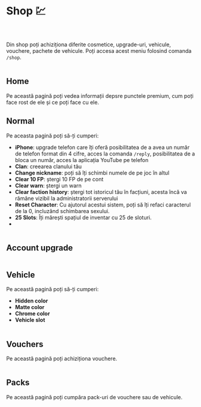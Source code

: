 # Shop 💹
<br><br>
Din shop poți achiziționa diferite cosmetice, upgrade-uri, vehicule, vouchere, pachete de vehicule. Poți accesa acest meniu folosind comanda `/shop`.
<div class="photo-container">
<img src="https://i.imgur.com/OCXQUAc.png" alt="">
</div>

## Home
Pe această pagină poți vedea informații depsre punctele premium, cum poți face rost de ele și ce poți face cu ele.

## Normal
Pe aceasta pagină poți să-ți cumperi:
- **iPhone**: upgrade telefon care îți oferă posibilitatea de a avea un număr de telefon format din 4 cifre, acces la comanda `/reply`, posibilitatea de a bloca un număr, acces la aplicația YouTube pe telefon
- **Clan**: creearea clanului tău
- **Change nickname**: poți să îți schimbi numele de pe joc în altul
- **Clear 10 FP**: ștergi 10 FP de pe cont
- **Clear warn**: ștergi un warn
- **Clear faction history**: ștergi tot istoricul tău în facțiuni, acesta încă va rămâne vizibil la administratorii serverului
- **Reset Character**: Cu ajutorul acestui sistem, poți să îți refaci caracterul de la 0, incluzând schimbarea sexului.
- **25 Slots**: Îți mărești spațiul de inventar cu 25 de sloturi.
- 
<div class="photo-container">
<img src="https://i.imgur.com/l0JqAVZ.png" alt="">
</div>

## Account upgrade

<div class="photo-container">
<img src="https://i.imgur.com/gZJJ725.png" alt="">
</div>

## Vehicle
Pe această pagină poți să-ți cumperi:
- **Hidden color**
- **Matte color**
- **Chrome color**
- **Vehicle slot**

<div class="photo-container">
<img src="https://i.imgur.com/44E3fEF.png" alt="">
</div>

## Vouchers
Pe această pagină poți achiziționa vouchere.

<div class="photo-container">
<img src="https://i.imgur.com/sUYdiDV.png" alt="">
</div>

## Packs
Pe această pagină poți cumpăra pack-uri de vouchere sau de vehicule.

<div class="photo-container">
<img src="https://i.imgur.com/bJQ3APg.png" alt="">
</div>
<div class="photo-container">
<img src="https://i.imgur.com/G1kupp5.png" alt="">

</div>
